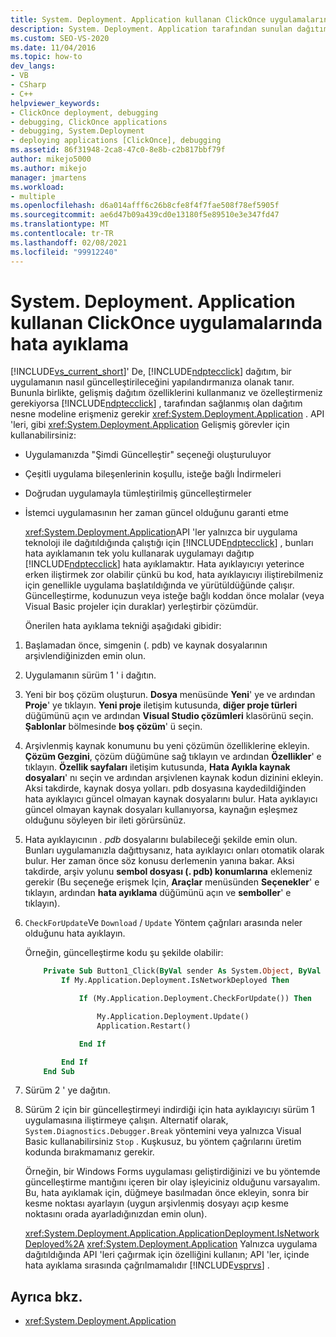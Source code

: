 ```yaml
---
title: System. Deployment. Application kullanan ClickOnce uygulamalarında hata ayıklama
description: System. Deployment. Application tarafından sunulan dağıtım nesne modeline erişerek gelişmiş ClickOnce dağıtım özelliklerini kullanmayı ve özelleştirmeyi öğrenin.
ms.custom: SEO-VS-2020
ms.date: 11/04/2016
ms.topic: how-to
dev_langs:
- VB
- CSharp
- C++
helpviewer_keywords:
- ClickOnce deployment, debugging
- debugging, ClickOnce applications
- debugging, System.Deployment
- deploying applications [ClickOnce], debugging
ms.assetid: 86f31948-2ca8-47c0-8e8b-c2b817bbf79f
author: mikejo5000
ms.author: mikejo
manager: jmartens
ms.workload:
- multiple
ms.openlocfilehash: d6a014afff6c26b8cfe8f4f7fae508f78ef5905f
ms.sourcegitcommit: ae6d47b09a439cd0e13180f5e89510e3e347fd47
ms.translationtype: MT
ms.contentlocale: tr-TR
ms.lasthandoff: 02/08/2021
ms.locfileid: "99912240"
---
```

# <a name="debug-clickonce-applications-that-use-systemdeploymentapplication"></a>System. Deployment. Application kullanan ClickOnce uygulamalarında hata ayıklama
[!INCLUDE[vs_current_short](../code-quality/includes/vs_current_short_md.md)]' De, [!INCLUDE[ndptecclick](../deployment/includes/ndptecclick_md.md)] dağıtım, bir uygulamanın nasıl güncelleştirileceğini yapılandırmanıza olanak tanır. Bununla birlikte, gelişmiş dağıtım özelliklerini kullanmanız ve özelleştirmeniz gerekiyorsa [!INCLUDE[ndptecclick](../deployment/includes/ndptecclick_md.md)] , tarafından sağlanmış olan dağıtım nesne modeline erişmeniz gerekir <xref:System.Deployment.Application> . API 'leri, gibi <xref:System.Deployment.Application> Gelişmiş görevler için kullanabilirsiniz:

- Uygulamanızda "Şimdi Güncelleştir" seçeneği oluşturuluyor

- Çeşitli uygulama bileşenlerinin koşullu, isteğe bağlı İndirmeleri

- Doğrudan uygulamayla tümleştirilmiş güncelleştirmeler

- İstemci uygulamasının her zaman güncel olduğunu garanti etme

  <xref:System.Deployment.Application>API 'ler yalnızca bir uygulama teknoloji ile dağıtıldığında çalıştığı için [!INCLUDE[ndptecclick](../deployment/includes/ndptecclick_md.md)] , bunları hata ayıklamanın tek yolu kullanarak uygulamayı dağıtıp [!INCLUDE[ndptecclick](../deployment/includes/ndptecclick_md.md)] hata ayıklamaktır. Hata ayıklayıcıyı yeterince erken iliştirmek zor olabilir çünkü bu kod, hata ayıklayıcıyı iliştirebilmeniz için genellikle uygulama başlatıldığında ve yürütüldüğünde çalışır. Güncelleştirme, kodunuzun veya isteğe bağlı koddan önce molalar (veya Visual Basic projeler için duraklar) yerleştirbir çözümdür.

  Önerilen hata ayıklama tekniği aşağıdaki gibidir:

1. Başlamadan önce, simgenin (. pdb) ve kaynak dosyalarının arşivlendiğinizden emin olun.

2. Uygulamanın sürüm 1 ' i dağıtın.

3. Yeni bir boş çözüm oluşturun. **Dosya** menüsünde **Yeni**' ye ve ardından **Proje**' ye tıklayın. **Yeni proje** iletişim kutusunda, **diğer proje türleri** düğümünü açın ve ardından **Visual Studio çözümleri** klasörünü seçin. **Şablonlar** bölmesinde **boş çözüm**' ü seçin.

4. Arşivlenmiş kaynak konumunu bu yeni çözümün özelliklerine ekleyin. **Çözüm Gezgini**, çözüm düğümüne sağ tıklayın ve ardından **Özellikler**' e tıklayın. **Özellik sayfaları** iletişim kutusunda, **Hata Ayıkla kaynak dosyaları**' nı seçin ve ardından arşivlenen kaynak kodun dizinini ekleyin. Aksi takdirde, kaynak dosya yolları. pdb dosyasına kaydedildiğinden hata ayıklayıcı güncel olmayan kaynak dosyalarını bulur. Hata ayıklayıcı güncel olmayan kaynak dosyaları kullanıyorsa, kaynağın eşleşmez olduğunu söyleyen bir ileti görürsünüz.

5. Hata ayıklayıcının *. pdb* dosyalarını bulabileceği şekilde emin olun. Bunları uygulamanızla dağıttıysanız, hata ayıklayıcı onları otomatik olarak bulur. Her zaman önce söz konusu derlemenin yanına bakar. Aksi takdirde, arşiv yolunu **sembol dosyası (. pdb) konumlarına** eklemeniz gerekir (Bu seçeneğe erişmek Için, **Araçlar** menüsünden **Seçenekler**' e tıklayın, ardından **hata ayıklama** düğümünü açın ve **semboller**' e tıklayın).

6. `CheckForUpdate`Ve `Download` / `Update` Yöntem çağrıları arasında neler olduğunu hata ayıklayın.

    Örneğin, güncelleştirme kodu şu şekilde olabilir:

   ```vb
       Private Sub Button1_Click(ByVal sender As System.Object, ByVal e As System.EventArgs) Handles Button1.Click
           If My.Application.Deployment.IsNetworkDeployed Then

               If (My.Application.Deployment.CheckForUpdate()) Then

                   My.Application.Deployment.Update()
                   Application.Restart()

               End If

           End If
       End Sub
   ```

7. Sürüm 2 ' ye dağıtın.

8. Sürüm 2 için bir güncelleştirmeyi indirdiği için hata ayıklayıcıyı sürüm 1 uygulamasına iliştirmeye çalışın. Alternatif olarak, `System.Diagnostics.Debugger.Break` yöntemini veya yalnızca Visual Basic kullanabilirsiniz `Stop` . Kuşkusuz, bu yöntem çağrılarını üretim kodunda bırakmamanız gerekir.

    Örneğin, bir Windows Forms uygulaması geliştirdiğinizi ve bu yöntemde güncelleştirme mantığını içeren bir olay işleyiciniz olduğunu varsayalım. Bu, hata ayıklamak için, düğmeye basılmadan önce ekleyin, sonra bir kesme noktası ayarlayın (uygun arşivlenmiş dosyayı açıp kesme noktasını orada ayarladığınızdan emin olun).

   <xref:System.Deployment.Application.ApplicationDeployment.IsNetworkDeployed%2A> <xref:System.Deployment.Application> Yalnızca uygulama dağıtıldığında API 'leri çağırmak için özelliğini kullanın; API 'ler, içinde hata ayıklama sırasında çağrılmamalıdır [!INCLUDE[vsprvs](../code-quality/includes/vsprvs_md.md)] .

## <a name="see-also"></a>Ayrıca bkz.
- <xref:System.Deployment.Application>